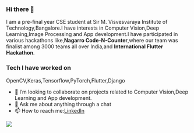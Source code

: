 ### Hi there 👋
I am a pre-final year CSE student at Sir M. Visvesvaraya Institute of Technology,Bangalore.I have interests in Computer Vision,Deep Learning,Image Processing and App development.I have participated in various hackathons like,**Nagarro Code-N-Counter**,where our team was finalist among 3000 teams all over India,and **International Flutter Hackathon**.

### Tech I have worked on
OpenCV,Keras,Tensorflow,PyTorch,Flutter,Django

- 👯 I’m looking to collaborate on projects related to Computer Vision,Deep Learning and App development.
- 💬 Ask me about anything through a chat
- 📫 How to reach me:[LinkedIn](https://www.linkedin.com/in/avinash-anand-lal/)

<img src="https://github-readme-stats.vercel.app/api?username=avi-007&&show_icons=true&title_color=ffffff&icon_color=bb2acf&text_color=daf7dc&bg_color=191919">
